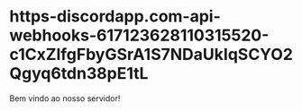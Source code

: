 # https-discordapp.com-api-webhooks-617123628110315520-c1CxZlfgFbyGSrA1S7NDaUkIqSCYO2Qgyq6tdn38pE1tL
Bem vindo ao nosso servidor!
